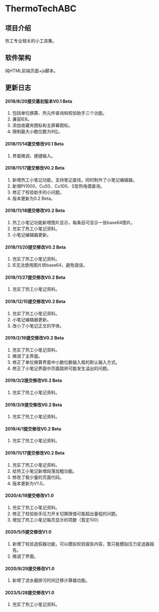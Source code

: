 # ThermoTechABC

## 项目介绍
热工专业相关的小工具集。

## 软件架构
纯HTML前端页面+js脚本。

## 更新日志
#### 2018/8/20提交最初版本V0.1 Beta
1. 包括单位换算、热元件查询和校验助手三个功能。
2. 兼容IE8。
3. 添加收藏夹图标和主屏幕图标。
4. 限制最大小数位数为9位。

#### 2018/11/14提交修改V0.1 Beta
1. 界面微调，便捷输入。

#### 2018/11/17提交修改V0.2 Beta
1. 新增热工小笔记功能，支持笔记查找，同时制作了小笔记编辑器。
2. 新增Pt1000、Cu50、Cu100、S型热电偶查询。
3. 修正了校验助手的小问题。
4. 版本更新为0.2 Beta。

#### 2018/11/18提交修改V0.2 Beta
1. 热工小笔记功能新增图片显示，每条目可显示一张base64图片。
2. 充实了热工小笔记资料。
3. 小笔记编辑器更新。

#### 2018/11/20提交修改V0.2 Beta
1. 充实了热工小笔记资料。
2. IE无法使用图片转base64，避免错误。

#### 2018/11/27提交修改V0.2 Beta
1. 充实了热工小笔记资料。

#### 2018/12/15提交修改V0.2 Beta
1. 充实了热工小笔记资料。
2. 小笔记编辑器更新。
3. 改小了小笔记正文的字体。

#### 2019/2/19提交修改V0.2 Beta
1. 充实了热工小笔记资料。
2. 微调了主界面。
3. 修正了单位换算界面中小数位数输入框的默认输入方式。
4. 修正了小笔记界面中页面跳转可能发生溢出的问题。

#### 2019/3/2提交修改V0.2 Beta
1. 充实了热工小笔记资料。

#### 2019/3/9提交修改V0.2 Beta
1. 充实了热工小笔记资料。

#### 2019/4/1提交修改V0.2 Beta
1. 充实了热工小笔记资料。

#### 2019/11/17提交修改V0.2 Beta
1. 充实了热工小笔记资料。
2. 给热工小笔记新增段落加粗功能。
3. 修改了极少量的页面代码。
4. 版本更新为V1.0。

#### 2020/4/19提交修改V1.0
1. 充实了热工小笔记资料。
2. 修正了校验助手压力开关切换限值可能超出量程的问题。
3. 增加了热工小笔记每页显示的项数（暂定100）

#### 2020/5/5提交修改V1.0
1. 新增了校验造假器功能，可以模拟校验报告内容，暂只能模拟压力变送器报告。
2. 微调了界面。

#### 2020/9/29提交修改V1.0
1. 新增了滤水器排污时间迁移计算器功能。

#### 2023/5/28提交修改V1.0
1. 充实了热工小笔记资料。